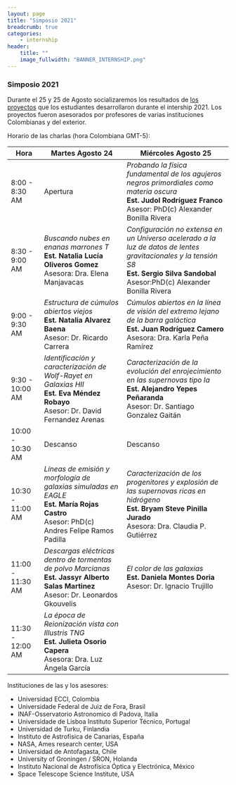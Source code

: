 ```yaml
---
layout: page
title: "Simposio 2021"
breadcrumb: true
categories:
    - internship
header:
    title: ""
    image_fullwidth: "BANNER_INTERNSHIP.png"
---
```



<!--more-->


### Simposio 2021

Durante el 25 y 25 de Agosto socializaremos los resultados de [los proyectos](https://recastronomia.github.io/internship/) que
los estudiantes desarrollaron durante el intership 2021. Los proyectos fueron
asesorados por profesores de varias instituciones Colombianas y del exterior.

 
Horario de las charlas (hora Colombiana GMT-5): 


| Hora |    Martes Agosto 24 | Miércoles Agosto 25 |
| ----- | ------- | ------- |
|8:00 - 8:30 AM |  Apertura  |  *Probando la física fundamental de los agujeros negros primordiales como materia oscura*  <br />  **Est. Judol Rodríguez Franco**  <br /> Asesor: PhD(c) Alexander Bonilla Rivera |
| 8:30 - 9:00 AM |  *Buscando nubes en enanas marrones T*  <br /> **Est. Natalia Lucía Oliveros Gomez**  <br /> Asesora: Dra. Elena Manjavacas |  *Configuración no extensa en un Universo acelerado a la luz de datos de lentes gravitacionales y la tensión S8*  <br /> **Est. Sergio Silva Sandobal**  <br />Asesor:PhD(c) Alexander Bonilla Rivera|
| 9:00 - 9:30 AM | *Estructura de cúmulos abiertos viejos*  <br /> **Est. Natalia Alvarez Baena** <br /> Asesor: Dr. Ricardo Carrera  |  *Cúmulos abiertos en la línea de visión del extremo lejano de la barra galáctica* <br /> **Est. Juan Rodríguez Camero**  <br />Asesora: Dra. Karla Peña Ramírez |
| 9:30 - 10:00 AM | *Identificación y caracterización de Wolf-Rayet en Galaxias HII* <br /> **Est. Eva Méndez Robayo** <br /> Asesor: Dr. David Fernandez Arenas | *Caracterización de la evolución del enrojecimiento en las supernovas tipo Ia* <br /> **Est. Alejandro Yepes Peñaranda** <br /> Asesor: Dr. Santiago Gonzalez Gaitán |
| 10:00 - 10:30 AM |    Descanso    |   Descanso |
| 10:30 - 11:00 AM |   *Líneas de emisión y morfología de galaxias simuladas en EAGLE* <br /> **Est. María Rojas Castro** <br /> Asesor: PhD(c) Andres Felipe Ramos Padilla  |  *Caracterización de los progenitores y explosión de las supernovas ricas en hidrógeno* <br /> **Est. Bryam Steve Pinilla Jurado** <br /> Asesora: Dra. Claudia P. Gutiérrez |
| 11:00 - 11:30 AM |   *Descargas eléctricas dentro de tormentas de polvo Marcianas* <br />**Est. Jassyr Alberto Salas Martinez** <br /> Asesor: Dr. Leonardos Gkouvelis  |  *El color de las galaxias* <br />  **Est. Daniela Montes Doria** <br /> Asesor: Dr. Ignacio Trujillo | 
| 11:30 - 12:00 AM |   *La época de Reionización vista con Illustris TNG* <br /> **Est. Julieta Osorio Capera** <br /> Asesora: Dra. Luz Ángela García |  |

Instituciones de las y los asesores: 

- Universidad ECCI, Colombia
- Universidade Federal de Juiz de Fora, Brasil
- INAF-Osservatorio Astronomico di Padova, Italia
- Universidade de Lisboa Instituto Superior Técnico, Portugal
- Universidad de Turku, Finlandia
- Instituto de Astrofisica de Canarias, España
- NASA, Αmes research center, USA
- Universidad de Antofagasta, Chile
- University of Groningen / SRON, Holanda
- Instituto Nacional de Astrofísica Óptica y Electrónica, México
- Space Telescope Science Institute, USA

